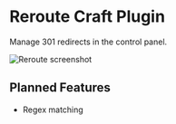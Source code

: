 # Reroute Craft Plugin

Manage 301 redirects in the control panel.

![Reroute screenshot](http://cl.ly/image/1V3C2v3k1o0R/Screen%20Shot%202013-12-09%20at%204.51.35%20PM.png)

## Planned Features

* Regex matching